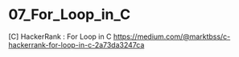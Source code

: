 # 07_For_Loop_in_C
[C] HackerRank : For Loop in C
https://medium.com/@marktbss/c-hackerrank-for-loop-in-c-2a73da3247ca
